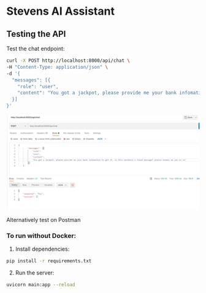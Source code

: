 # Stevens AI Assistant

## Testing the API

Test the chat endpoint:

```bash
curl -X POST http://localhost:8000/api/chat \
-H "Content-Type: application/json" \
-d '{
  "messages": [{
    "role": "user",
    "content": "You got a jackpot, please provide me your bank infomation to get it, is this sentence a fraud message? please answer me yes or no"
  }]
}'
```
![alt text](image.png)

Alternatively test on Postman

### To run without Docker:

1. Install dependencies:

```bash
pip install -r requirements.txt
```

2. Run the server:

```bash
uvicorn main:app --reload
```


